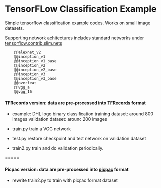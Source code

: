 # TensorFLow Classification Example
Simple tensorflow classification example codes. Works on small image datasets.

Supporting network achitectures includes standard networks under [tensorflow.contrib.slim.nets](https://github.com/tensorflow/tensorflow/tree/master/tensorflow/contrib/slim/python/slim/nets)
        
        @@alexnet_v2
        @@inception_v1
        @@inception_v1_base
        @@inception_v2
        @@inception_v2_base
        @@inception_v3
        @@inception_v3_base
        @@overfeat
        @@vgg_a
        @@vgg_16


#### TFRecords version: data are pre-processed into [TFRecords](https://www.tensorflow.org/programmers_guide/reading_data) format

 * example: DHL logo binary classification
    training dataset: around 800 images
    validation dataset: around 200 images

 * train.py train a VGG network

 * test.py restore checkpoint and test network on validation dataset

 * train2.py train and do validation periodically.

=====
#### Picpac version: data are pre-processed into [picpac](http://picpac.readthedocs.io/en/latest/) format
 * rewrite train2.py to train with picpac format dataset
